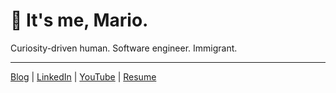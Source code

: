 
# 👋 It's me, Mario.

Curiosity-driven human. Software engineer. Immigrant.

---

<a href="https://mariomenjr.com/blog">Blog</a>
 | 
<a href="https://www.linkedin.com/in/mariomenjr/">LinkedIn</a>
 | 
<a href="https://www.youtube.com/user/mariomenjr">YouTube</a>
 | 
<a href="https://go.mariomenjr.com/resume">Resume</a>

